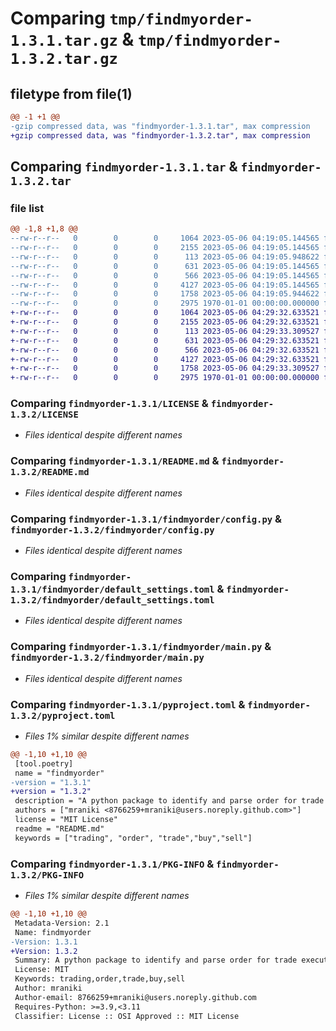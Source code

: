 # Comparing `tmp/findmyorder-1.3.1.tar.gz` & `tmp/findmyorder-1.3.2.tar.gz`

## filetype from file(1)

```diff
@@ -1 +1 @@
-gzip compressed data, was "findmyorder-1.3.1.tar", max compression
+gzip compressed data, was "findmyorder-1.3.2.tar", max compression
```

## Comparing `findmyorder-1.3.1.tar` & `findmyorder-1.3.2.tar`

### file list

```diff
@@ -1,8 +1,8 @@
--rw-r--r--   0        0        0     1064 2023-05-06 04:19:05.144565 findmyorder-1.3.1/LICENSE
--rw-r--r--   0        0        0     2155 2023-05-06 04:19:05.144565 findmyorder-1.3.1/README.md
--rw-r--r--   0        0        0      113 2023-05-06 04:19:05.948622 findmyorder-1.3.1/findmyorder/__init__.py
--rw-r--r--   0        0        0      631 2023-05-06 04:19:05.144565 findmyorder-1.3.1/findmyorder/config.py
--rw-r--r--   0        0        0      566 2023-05-06 04:19:05.144565 findmyorder-1.3.1/findmyorder/default_settings.toml
--rw-r--r--   0        0        0     4127 2023-05-06 04:19:05.144565 findmyorder-1.3.1/findmyorder/main.py
--rw-r--r--   0        0        0     1758 2023-05-06 04:19:05.944622 findmyorder-1.3.1/pyproject.toml
--rw-r--r--   0        0        0     2975 1970-01-01 00:00:00.000000 findmyorder-1.3.1/PKG-INFO
+-rw-r--r--   0        0        0     1064 2023-05-06 04:29:32.633521 findmyorder-1.3.2/LICENSE
+-rw-r--r--   0        0        0     2155 2023-05-06 04:29:32.633521 findmyorder-1.3.2/README.md
+-rw-r--r--   0        0        0      113 2023-05-06 04:29:33.309527 findmyorder-1.3.2/findmyorder/__init__.py
+-rw-r--r--   0        0        0      631 2023-05-06 04:29:32.633521 findmyorder-1.3.2/findmyorder/config.py
+-rw-r--r--   0        0        0      566 2023-05-06 04:29:32.633521 findmyorder-1.3.2/findmyorder/default_settings.toml
+-rw-r--r--   0        0        0     4127 2023-05-06 04:29:32.633521 findmyorder-1.3.2/findmyorder/main.py
+-rw-r--r--   0        0        0     1758 2023-05-06 04:29:33.309527 findmyorder-1.3.2/pyproject.toml
+-rw-r--r--   0        0        0     2975 1970-01-01 00:00:00.000000 findmyorder-1.3.2/PKG-INFO
```

### Comparing `findmyorder-1.3.1/LICENSE` & `findmyorder-1.3.2/LICENSE`

 * *Files identical despite different names*

### Comparing `findmyorder-1.3.1/README.md` & `findmyorder-1.3.2/README.md`

 * *Files identical despite different names*

### Comparing `findmyorder-1.3.1/findmyorder/config.py` & `findmyorder-1.3.2/findmyorder/config.py`

 * *Files identical despite different names*

### Comparing `findmyorder-1.3.1/findmyorder/default_settings.toml` & `findmyorder-1.3.2/findmyorder/default_settings.toml`

 * *Files identical despite different names*

### Comparing `findmyorder-1.3.1/findmyorder/main.py` & `findmyorder-1.3.2/findmyorder/main.py`

 * *Files identical despite different names*

### Comparing `findmyorder-1.3.1/pyproject.toml` & `findmyorder-1.3.2/pyproject.toml`

 * *Files 1% similar despite different names*

```diff
@@ -1,10 +1,10 @@
 [tool.poetry]
 name = "findmyorder"
-version = "1.3.1"
+version = "1.3.2"
 description = "A python package to identify and parse order for trade execution."
 authors = ["mraniki <8766259+mraniki@users.noreply.github.com>"]
 license = "MIT License"
 readme = "README.md"
 keywords = ["trading", "order", "trade","buy","sell"]
```

### Comparing `findmyorder-1.3.1/PKG-INFO` & `findmyorder-1.3.2/PKG-INFO`

 * *Files 1% similar despite different names*

```diff
@@ -1,10 +1,10 @@
 Metadata-Version: 2.1
 Name: findmyorder
-Version: 1.3.1
+Version: 1.3.2
 Summary: A python package to identify and parse order for trade execution.
 License: MIT
 Keywords: trading,order,trade,buy,sell
 Author: mraniki
 Author-email: 8766259+mraniki@users.noreply.github.com
 Requires-Python: >=3.9,<3.11
 Classifier: License :: OSI Approved :: MIT License
```

